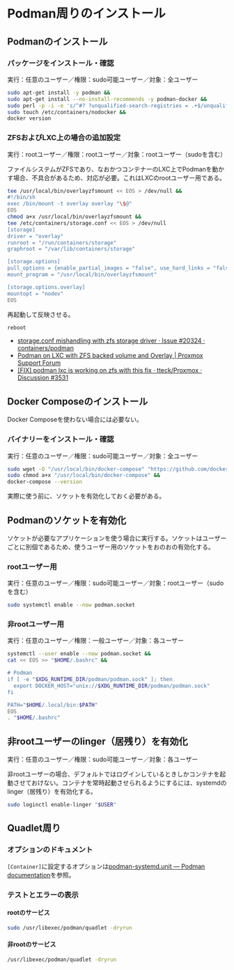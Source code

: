 # Podman周りのインストール
## Podmanのインストール
### パッケージをインストール・確認
実行：任意のユーザー／権限：sudo可能ユーザー／対象：全ユーザー
```sh
sudo apt-get install -y podman &&
sudo apt-get install --no-install-recommends -y podman-docker &&
sudo perl -p -i -e 's/^#? ?unqualified-search-registries = .+$/unqualified-search-registries = ["docker.io"]/g' /etc/containers/registries.conf &&
sudo touch /etc/containers/nodocker &&
docker version
```

### ZFSおよびLXC上の場合の追加設定
実行：rootユーザー／権限：rootユーザー／対象：rootユーザー（sudoを含む）

ファイルシステムがZFSであり、なおかつコンテナーのLXC上でPodmanを動かす場合、不具合があるため、対応が必要。これはLXCのrootユーザー用である。
```sh
tee /usr/local/bin/overlayzfsmount << EOS > /dev/null &&
#!/bin/sh
exec /bin/mount -t overlay overlay "\$@"
EOS
chmod a+x /usr/local/bin/overlayzfsmount &&
tee /etc/containers/storage.conf << EOS > /dev/null
[storage]
driver = "overlay"
runroot = "/run/containers/storage"
graphroot = "/var/lib/containers/storage"

[storage.options]
pull_options = {enable_partial_images = "false", use_hard_links = "false", ostree_repos=""}
mount_program = "/usr/local/bin/overlayzfsmount"

[storage.options.overlay]
mountopt = "nodev"
EOS
```

再起動して反映させる。
```sh
reboot
```
- [storage.conf mishandling with zfs storage driver · Issue #20324 · containers/podman](https://github.com/containers/podman/issues/20324)
- [Podman on LXC with ZFS backed volume and Overlay | Proxmox Support Forum](https://forum.proxmox.com/threads/podman-on-lxc-with-zfs-backed-volume-and-overlay.138722/)
- [\[FIX\] podman lxc is working on zfs with this fix · tteck/Proxmox · Discussion #3531](https://github.com/tteck/Proxmox/discussions/3531)

## Docker Composeのインストール
Docker Composeを使わない場合には必要ない。

### バイナリーをインストール・確認
実行：任意のユーザー／権限：sudo可能ユーザー／対象：全ユーザー
```sh
sudo wget -O "/usr/local/bin/docker-compose" "https://github.com/docker/compose/releases/latest/download/docker-compose-$(uname -s)-$(uname -m)" &&
sudo chmod a+x "/usr/local/bin/docker-compose" &&
docker-compose --version
```
実際に使う前に、ソケットを有効化しておく必要がある。

## Podmanのソケットを有効化
ソケットが必要なアプリケーションを使う場合に実行する。ソケットはユーザーごとに別個であるため、使うユーザー用のソケットをおのおの有効化する。

### rootユーザー用
実行：任意のユーザー／権限：sudo可能ユーザー／対象：rootユーザー（sudoを含む）
```sh
sudo systemctl enable --now podman.socket
```

### 非rootユーザー用
実行：任意のユーザー／権限：一般ユーザー／対象：各ユーザー
```sh
systemctl --user enable --now podman.socket &&
cat << EOS >> "$HOME/.bashrc" &&

# Podman
if [ -e "$XDG_RUNTIME_DIR/podman/podman.sock" ]; then
  export DOCKER_HOST="unix://$XDG_RUNTIME_DIR/podman/podman.sock"
fi

PATH="$HOME/.local/bin:$PATH"
EOS
. "$HOME/.bashrc"
```

## 非rootユーザーのlinger（居残り）を有効化
実行：任意のユーザー／権限：sudo可能ユーザー／対象：各ユーザー

非rootユーザーの場合、デフォルトではログインしているときしかコンテナを起動させておけない。コンテナを常時起動させられるようにするには、systemdのlinger（居残り）を有効化する。
```sh
sudo loginctl enable-linger "$USER"
```

## Quadlet周り
### オプションのドキュメント
`[Container]`に設定するオプションは[podman-systemd.unit — Podman documentation](https://docs.podman.io/en/latest/markdown/podman-systemd.unit.5.html)を参照。

### テストとエラーの表示
#### rootのサービス
```sh
sudo /usr/libexec/podman/quadlet -dryrun
```

#### 非rootのサービス
```sh
/usr/libexec/podman/quadlet -dryrun
```
